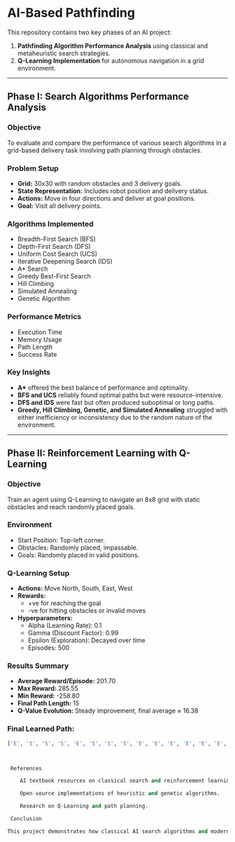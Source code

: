 # AI-Based Pathfinding 

This repository contains two key phases of an AI project:

1. **Pathfinding Algorithm Performance Analysis** using classical and metaheuristic search strategies.
2. **Q-Learning Implementation** for autonomous navigation in a grid environment.

---

## Phase I: Search Algorithms Performance Analysis

### Objective
To evaluate and compare the performance of various search algorithms in a grid-based delivery task involving path planning through obstacles.

### Problem Setup
- **Grid:** 30x30 with random obstacles and 3 delivery goals.
- **State Representation:** Includes robot position and delivery status.
- **Actions:** Move in four directions and deliver at goal positions.
- **Goal:** Visit all delivery points.

### Algorithms Implemented
- Breadth-First Search (BFS)
- Depth-First Search (DFS)
- Uniform Cost Search (UCS)
- Iterative Deepening Search (IDS)
- A* Search
- Greedy Best-First Search
- Hill Climbing
- Simulated Annealing
- Genetic Algorithm

### Performance Metrics
- Execution Time
- Memory Usage
- Path Length
- Success Rate

### Key Insights
- **A\*** offered the best balance of performance and optimality.
- **BFS and UCS** reliably found optimal paths but were resource-intensive.
- **DFS and IDS** were fast but often produced suboptimal or long paths.
- **Greedy, Hill Climbing, Genetic, and Simulated Annealing** struggled with either inefficiency or inconsistency due to the random nature of the environment.

---

## Phase II: Reinforcement Learning with Q-Learning

### Objective
Train an agent using Q-Learning to navigate an 8x8 grid with static obstacles and reach randomly placed goals.

### Environment
- Start Position: Top-left corner.
- Obstacles: Randomly placed, impassable.
- Goals: Randomly placed in valid positions.

### Q-Learning Setup
- **Actions:** Move North, South, East, West
- **Rewards:**
  - +ve for reaching the goal
  - -ve for hitting obstacles or invalid moves
- **Hyperparameters:**
  - Alpha (Learning Rate): 0.1
  - Gamma (Discount Factor): 0.99
  - Epsilon (Exploration): Decayed over time
  - Episodes: 500

### Results Summary
- **Average Reward/Episode:** 201.70
- **Max Reward:** 285.55
- **Min Reward:** -258.80
- **Final Path Length:** 15
- **Q-Value Evolution:** Steady improvement, final average ≈ 16.38

### Final Learned Path:
```python
['E', 'S', 'S', 'S', 'E', 'S', 'S', 'S', 'E', 'E', 'E', 'E', 'E', 'E', 'S']



 References

    AI textbook resources on classical search and reinforcement learning.

    Open-source implementations of heuristic and genetic algorithms.

    Research on Q-Learning and path planning.

 Conclusion

This project demonstrates how classical AI search algorithms and modern reinforcement learning approaches can be applied to navigate complex environments. The two phases collectively showcase the strengths and limitations of each method under different problem settings.
